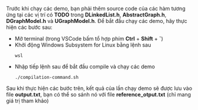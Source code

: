 Trước khi chạy các demo, bạn phải thêm source code của các hàm tương ứng tại các vị trí có __TODO__ trong __DLinkedList.h__, __AbstractGraph.h__, __DGraphModel.h__ và __UGraphModel.h__.
Để bắt đầu chạy các demo, hãy thực hiện các bước sau:
- Mở terminal (trong VSCode bấm tổ hợp phím __Ctrl__ + __Shift__ + __`__)
- Khởi động Windows Subsystem for Linux bằng lệnh sau
  ```
  wsl
  ```
- Nhập tiếp lệnh sau để bắt đầu compile và chạy các demo
  ```
  ./compilation-command.sh
  ```
Sau khi thực hiện các bước trên, kết quả của lần chạy demo sẽ được lưu vào file __output.txt__, bạn có thể so sánh nó với file __reference_otput.txt__ (chỉ mang giá trị tham khảo)
